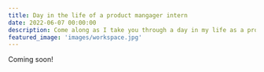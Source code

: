 ```yaml
---
title: Day in the life of a product mangager intern
date: 2022-06-07 00:00:00
description: Come along as I take you through a day in my life as a product mangager intern at a startup.
featured_image: 'images/workspace.jpg'
---
```

Coming soon!
